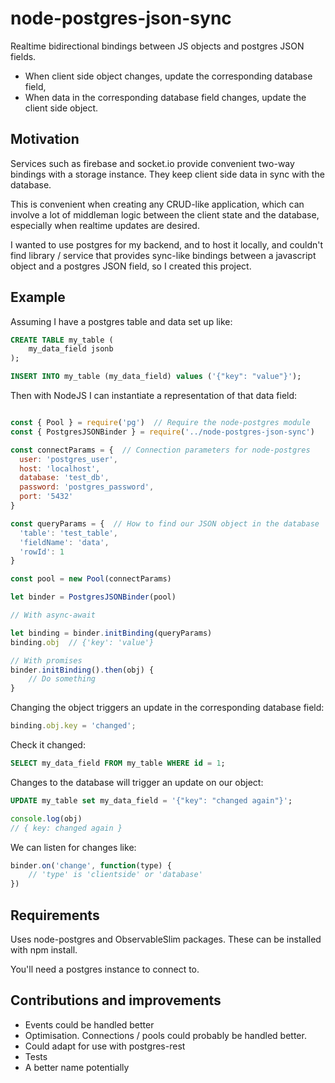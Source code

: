 # node-postgres-json-sync

Realtime bidirectional bindings between JS objects and postgres JSON fields.

- When client side object changes, update the corresponding database field,
- When data in the corresponding database field changes, update the client side object.

## Motivation

Services such as firebase and socket.io provide convenient two-way bindings with a storage instance. They keep client side data in sync with the database. 

This is convenient when creating any CRUD-like application, which can involve a lot of middleman logic between the client state and the database, especially when realtime updates are desired.

I wanted to use postgres for my backend, and to host it locally, and couldn't find library / service that provides sync-like bindings between a javascript object and a postgres JSON field, so I created this project.

## Example

Assuming I have a postgres table and data set up like:

```sql
CREATE TABLE my_table (
    my_data_field jsonb
);

INSERT INTO my_table (my_data_field) values ('{"key": "value"}');
```

Then with NodeJS I can instantiate a representation of that data field:

```js

const { Pool } = require('pg')  // Require the node-postgres module
const { PostgresJSONBinder } = require('../node-postgres-json-sync')

const connectParams = {  // Connection parameters for node-postgres
  user: 'postgres_user',
  host: 'localhost',
  database: 'test_db',
  password: 'postgres_password',
  port: '5432'
}

const queryParams = {  // How to find our JSON object in the database
  'table': 'test_table',
  'fieldName': 'data',
  'rowId': 1
}

const pool = new Pool(connectParams)

let binder = PostgresJSONBinder(pool)

// With async-await

let binding = binder.initBinding(queryParams)
binding.obj  // {'key': 'value'}

// With promises
binder.initBinding().then(obj) {
    // Do something
}
```

Changing the object triggers an update in the corresponding database field:

```js
binding.obj.key = 'changed';
```

Check it changed:

```sql
SELECT my_data_field FROM my_table WHERE id = 1;
```

Changes to the database will trigger an update on our object:

```sql
UPDATE my_table set my_data_field = '{"key": "changed again"}';
```

```js
console.log(obj)
// { key: changed again }
```

We can listen for changes like:

```js
binder.on('change', function(type) {
    // 'type' is 'clientside' or 'database'
})
```

## Requirements

Uses node-postgres and ObservableSlim packages. These can be installed with npm install.

You'll need a postgres instance to connect to.

## Contributions and improvements

- Events could be handled better
- Optimisation. Connections / pools could probably be handled better.
- Could adapt for use with postgres-rest
- Tests
- A better name potentially
